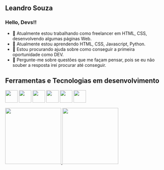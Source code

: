## Leandro Souza
### Hello, Devs!!

- 🔭 Atualmente estou trabalhando como freelancer em HTML, CSS, desenvolvendo algumas páginas Web.
- 🌱 Atualmente estou aprendendo HTML, CSS, Javascript, Python.
- 🤔 Estou procurando ajuda sobre como conseguir a primeira oportunidade como DEV.
- 💬 Pergunte-me sobre questões que me façam pensar, pois se eu não souber a resposta irei procurar até conseguir.

## Ferramentas e Tecnologias em desenvolvimento
<img src="https://cdn.jsdelivr.net/gh/devicons/devicon/icons/css3/css3-plain-wordmark.svg" width="40" height="40"/>  <img src="https://cdn.jsdelivr.net/gh/devicons/devicon/icons/git/git-plain-wordmark.svg" width="40" height="40"/>   <img src="https://cdn.jsdelivr.net/gh/devicons/devicon/icons/github/github-original-wordmark.svg" width="40" height="40"/> <img src="https://cdn.jsdelivr.net/gh/devicons/devicon/icons/html5/html5-plain-wordmark.svg" width="40" height="40"/>  <img src="https://cdn.jsdelivr.net/gh/devicons/devicon/icons/javascript/javascript-original.svg" width="40" height="40"/>  <img src="https://cdn.jsdelivr.net/gh/devicons/devicon/icons/python/python-original-wordmark.svg" width="40" height="40"/>


<div>
<a href="https://github.com/leandrosouza13">
<img height="180em" src="https://github-readme-stats.vercel.app/api/top-langs/?username=leandrosouza13&layout=compact&langs_count=7&theme=dracula"/>
<img height="180em" src="https://github-readme-stats.vercel.app/api?username=leandrosouza13&show_icons=true&theme=dracula&include_all_commits=true&count_private=true"/>
</div>
